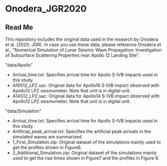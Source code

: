 # Onodera_JGR2020
## Read Me
This repository includes the original data used in the research by Onodera et al. (2020; JGR).
In case you use these data, please reference Onodera et al., "Numerical Simulation of Lunar Seismic Wave Propagation: Investigation of Subsurface Scattering Properties near Apollo 12 Landing Site".

"data/Apollo"  
- Arrival_time.txt: Specifies arrival time for Apollo S-IVB impacts used in this study.
- A16S12_LPZ.sac: Original data for Apollo16 S-IVB impact observed with Apollo12 LPZ seismometer. Note that unit is in digital unit.
- A14S12_LPZ.sac: Original data for Apollo14 S-IVB impact observed with Apollo12 LPZ seismometer. Note that unit is in digital unit.

"data/Simulation"
- Arrival_time.txt: Specifies arrival time for Apollo S-IVB impacts used in this study.
- Artificial_peak_arrival.txt: Specifies the artificial peak arrivals in the simulated waves are summarized.
- 1_First_Simulation.zip: Original dataset of the simulations mainly used to get the profiles shown in Figure6.
- 2_Additional_Simulation.zip: Original dataset of the simulations mainly used to get the rise times shown in Figure7 and the profiles in Figure 8.

